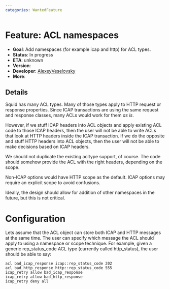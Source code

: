 ```yaml
---
categories: WantedFeature
---
```

# Feature: ACL namespaces

- **Goal**: Add namespaces (for example icap and http) for ACL types.
- **Status**: In progress
- **ETA**: unknown
- **Version**:
- **Developer**:  [AlexeyVeselovsky](/AlexeyVeselovsky)
- **More**:

## Details

Squid has many ACL types. Many of those types apply to HTTP request or
response properties. Since ICAP transactions are using the same request
and response classes, many ACLs would work for them *as is*.

However, if we stuff ICAP headers into ACL objects and apply existing
ACL code to those ICAP headers, then the user will not be able to write
ACLs that look at HTTP headers inside the ICAP transaction. If we do the
opposite and stuff HTTP headers into ACL objects, then the user will not
be able to make decisions based on ICAP headers.

We should not duplicate the existing acltype support, of course. The
code should somehow provide the ACL with the right headers, depending on
the scope.

Non-ICAP options would have HTTP scope as the default. ICAP options may
require an explicit scope to avoid confusions.

Ideally, the design should allow for addition of other namespaces in the
future, but this is not critical.

# Configuration

Lets assume that the ACL object can store both ICAP and HTTP messages at
the same time. The user can specify which message the ACL should apply
to using a namespace or scope technique. For example, given a generic
rep_status_code ACL type (currently called http_status), the user
should be able to say:

    acl bad_icap_response icap::rep_status_code 202
    acl bad_http_response http::rep_status_code 555
    icap_retry allow bad_icap_response
    icap_retry allow bad_http_response
    icap_retry deny all
